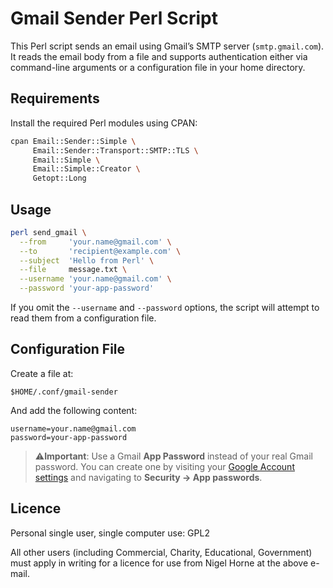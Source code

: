# Gmail Sender Perl Script

This Perl script sends an email using Gmail’s SMTP server (`smtp.gmail.com`).  
It reads the email body from a file and supports authentication either via command-line arguments or a configuration file in your home directory.

## Requirements

Install the required Perl modules using CPAN:

```sh
cpan Email::Sender::Simple \
     Email::Sender::Transport::SMTP::TLS \
     Email::Simple \
     Email::Simple::Creator \
     Getopt::Long
````

## Usage

```sh
perl send_gmail \
  --from     'your.name@gmail.com' \
  --to       'recipient@example.com' \
  --subject  'Hello from Perl' \
  --file     message.txt \
  --username 'your.name@gmail.com' \
  --password 'your-app-password'
```

If you omit the `--username` and `--password` options, the script will attempt to read them from a configuration file.

## Configuration File

Create a file at:

```
$HOME/.conf/gmail-sender
```

And add the following content:

```
username=your.name@gmail.com
password=your-app-password
```

> ⚠️**Important**: Use a Gmail **App Password** instead of your real Gmail password.
> You can create one by visiting your [Google Account settings](https://myaccount.google.com/)
> and navigating to **Security → App passwords**.

## Licence

Personal single user, single computer use: GPL2

All other users (including Commercial, Charity, Educational, Government)
  must apply in writing for a licence for use from Nigel Horne at the
  above e-mail.
